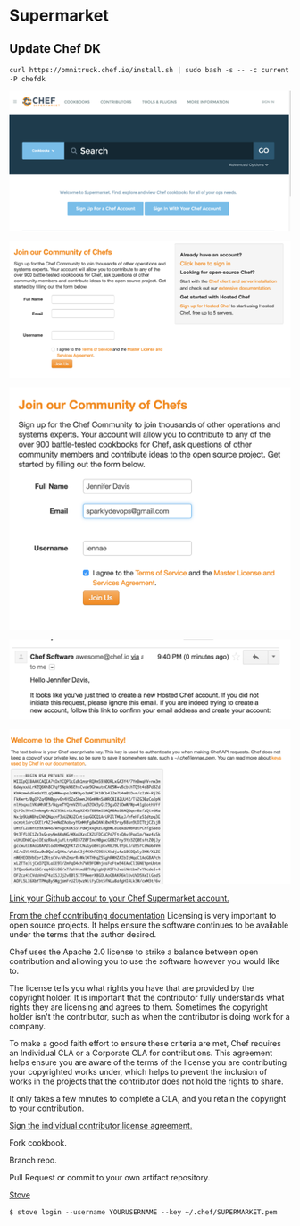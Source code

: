 #  Supermarket

## Update Chef DK

```
curl https://omnitruck.chef.io/install.sh | sudo bash -s -- -c current -P chefdk
```



![Go to Supermarket website](images/lab_8/1-supermarket_website.png "Visit the supermarket")

![Create a signup with a real email](images/lab_8/2-signup.png "Create a signup with a real email")

![Example of filled in form](images/lab_8/3-filled-signin.png "Filled in form")

![Check email and click on the verification link.](images/lab_8/4-email-verification.png "Check email and click on the verification link.")

![Save your pemfile locally. This will be how your interact with Hosted Chef and Supermarket sites with this account!](images/lab_8/5-copy-save-pemfile.png "Save your pemfile locally. This will be how your interact with Hosted Chef and Supermarket sites with this account!")

[Link your Github accout to your Chef Supermarket account.](https://supermarket.chef.io/profile/link-github)

[From the chef contributing documentation](https://github.com/chef/chef/blob/master/CONTRIBUTING.md#contributor-license-agreement-cla)
Licensing is very important to open source projects. It helps ensure the software continues to be available under the terms that the author desired.

Chef uses the Apache 2.0 license to strike a balance between open contribution and allowing you to use the software however you would like to.

The license tells you what rights you have that are provided by the copyright holder. It is important that the contributor fully understands what rights they are licensing and agrees to them. Sometimes the copyright holder isn't the contributor, such as when the contributor is doing work for a company.

To make a good faith effort to ensure these criteria are met, Chef requires an Individual CLA or a Corporate CLA for contributions. This agreement helps ensure you are aware of the terms of the license you are contributing your copyrighted works under, which helps to prevent the inclusion of works in the projects that the contributor does not hold the rights to share.

It only takes a few minutes to complete a CLA, and you retain the copyright to your contribution.

[Sign the individual contributor license agreement.](https://supermarket.chef.io/icla-signatures/new)

Fork cookbook.

Branch repo.

Pull Request or commit to your own artifact repository.


[Stove](https://github.com/sethvargo/stove) 

```
$ stove login --username YOURUSERNAME --key ~/.chef/SUPERMARKET.pem
```





